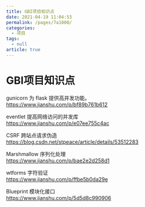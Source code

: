 ```yaml
---
title: GBI项目知识点
date: 2021-04-19 11:04:53
permalink: /pages/7a1000/
categories: 
  - 项目
tags: 
  - null
article: true
---
```

# GBI项目知识点  

gunicorn 为 flask 提供高并发功能。    
https://www.jianshu.com/p/bf89b761b612    
    
eventlet 提高网络访问的并发库    
https://www.jianshu.com/p/e07ee755c4ac    
    
CSRF 跨站点请求伪造    
https://blog.csdn.net/stpeace/article/details/53512283    
    
Marshmallow 序列化处理    
https://www.jianshu.com/p/bae2e2d258d1    
    
wtforms 字符验证    
https://www.jianshu.com/p/ffbe5b0da29e    
    
Blueprint 模块化接口    
https://www.jianshu.com/p/5d5d8c990906    
    
